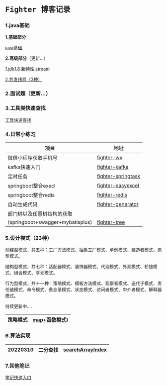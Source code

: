 # `Fighter 博客记录`

### 1.java基础

**1.基础部分**

[java基础](https://blog.csdn.net/weixin_45627031/category_9822491.html)

**2.高级部分**（更新...）

[1.jdk1.8 新特性 stream](https://github.com/ZhouFengXun/Fighter/blob/main/basics/Stream.md) 

[2.并发线程（3种）](https://github.com/ZhouFengXun/Fighter/commit/afdf73cb53f64bca1b5c749bae36eb953fb7ccbf)

### 2.面试题（更新...）

### 3.工具类快速查找

[工具快速查找](https://github.com/ZhouFengXun/Fighter/tree/main/fighter-demo/src/main/java/com/fanlan/fighterdemo/utils) 

### 4.日常小练习
|项目|地址|
| ---- | ---- |
|微信小程序获取手机号|[fighter-wx](https://github.com/ZhouFengXun/Fighter/tree/main/fighter-wx)   |
| kafka快速入门 | [fighter-kafka](https://github.com/ZhouFengXun/Fighter/tree/main/fighter-kafka)  |
| 定时任务|[fighter-springtask](https://github.com/ZhouFengXun/Fighter/tree/main/fighter-springtask)|
|springboot整合execl|[fighter-easyexcel](https://github.com/ZhouFengXun/Fighter/tree/main/fighter-easyexcel)|
|springboot整合redis|[fighter-redis](https://github.com/ZhouFengXun/Fighter/tree/main/fighter-redis)|
|自动生成代码|[fighter-generator](https://github.com/ZhouFengXun/Fighter/tree/main/fighter-generator)|
|部门树以及任意树结构的获取
(springboot+swagger+mybatisplus)|[fighter-tree](https://github.com/ZhouFengXun/Fighter/blob/main/fighter-tree/src/main/resources/readme.md)|
### 5.设计模式（23种）

创建型模式，共五种：工厂方法模式、抽象工厂模式、单例模式、建造者模式、原型模式。

结构型模式，共七种：适配器模式、装饰器模式、代理模式、外观模式、桥接模式、组合模式、享元模式。

行为型模式，共十一种：策略模式、模板方法模式、观察者模式、迭代子模式、责任链模式、命令模式、备忘录模式、状态模式、访问者模式、中介者模式、解释器模式。

持续更新中....

|策略模式 |  [map+函数模式](https://github.com/ZhouFengXun/Fighter/tree/main/fighter-demo/src/main/java/com/fanlan/fighterdemo/designMethod/README.md))   |
| ---- | ---- |


### 6.算法实现
|   20220310   |   二分查找   |   [searchArrayIndex](https://github.com/ZhouFengXun/Fighter/tree/main/fighter-demo/src/main/java/com/fanlan/fighterdemo/algorithm)   |
| ---- | ---- | ---- |

### 7.其他笔记

[笔记快速入口](https://github.com/ZhouFengXun/Fighter/tree/main/document)